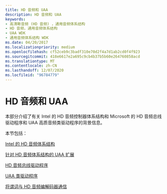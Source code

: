 ```yaml
---
title: HD 音频和 UAA
description: HD 音频和 UAA
keywords:
- 高清晰音频 (HD 音频) ，通用音频体系结构
- HD 音频，通用音频体系结构
- UAA WDK
- 通用音频体系结构 WDK
ms.date: 04/20/2017
ms.localizationpriority: medium
ms.openlocfilehash: cf52ceb9c3badf310e70d2f4a7d1ab2cd0f4f923
ms.sourcegitcommit: 418e6617e2a695c9cb4b37b5b60e264760858acd
ms.translationtype: MT
ms.contentlocale: zh-CN
ms.lasthandoff: 12/07/2020
ms.locfileid: "96784779"
---
```

# <a name="hd-audio-and-uaa"></a>HD 音频和 UAA


本部分介绍了有关 Intel 的 HD 音频控制器体系结构和 Microsoft 的 HD 音频总线驱动程序和 UAA 高质音频类驱动程序的背景信息。

本节包括：

[Intel 的 HD 音频体系结构](intel-s-hd-audio-architecture.md)

[针对 HD 音频体系结构的 UAA 扩展](uaa-extensions-to-the-hd-audio-architecture.md)

[HD 音频总线驱动程序](hd-audio-bus-driver.md)

[UAA 类驱动程序](uaa-class-drivers.md)

[将谓词与 HD 音频编解码器通信](communicating-verbs-with-the-hd-audio-codec.md)

 

 





